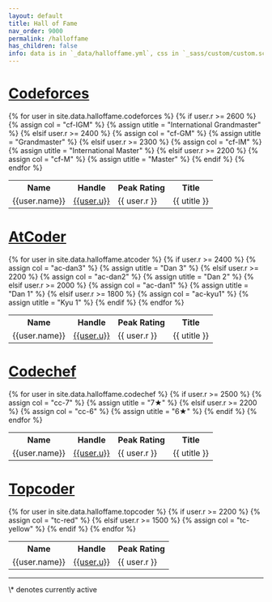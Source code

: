 ```yaml
---
layout: default
title: Hall of Fame
nav_order: 9000
permalink: /halloffame
has_children: false
info: data is in `_data/halloffame.yml`, css in `_sass/custom/custom.scss`
---
```


# [Codeforces](https://codeforces.com/)

<div class="HOF-table">
<table class="HOF">
<tr>
  <th>Name</th>
  <th>Handle</th>
  <th>Peak Rating</th>
  <th>Title</th>
</tr>
{% for user in site.data.halloffame.codeforces %}
{% if user.r >= 2600 %}
  {% assign col = "cf-IGM" %}
  {% assign utitle = "International Grandmaster" %}
{% elsif user.r >= 2400 %}
  {% assign col = "cf-GM" %}
  {% assign utitle = "Grandmaster" %}
{% elsif user.r >= 2300 %}
  {% assign col = "cf-IM" %}
  {% assign utitle = "International Master" %}
{% elsif user.r >= 2200 %}
  {% assign col = "cf-M" %}
  {% assign utitle = "Master" %}
{% endif %}
<tr>
  <td>{{user.name}}</td>
  <td><a href="https://codeforces.com/profile/{{ user.u }}" class="handle {{col}}">{{user.u}}</a></td>
  <td><div class="handle {{col}}">{{ user.r }}</div></td>
  <td><div class="handle {{col}}">{{ utitle }}</div></td>
</tr>
{% endfor %}
</table>
</div>

# [AtCoder](https://atcoder.jp/)

<div class="HOF-table">
<table class="HOF">
<tr>
  <th>Name</th>
  <th>Handle</th>
  <th>Peak Rating</th>
  <th>Title</th>
</tr>
{% for user in site.data.halloffame.atcoder %}
{% if user.r >= 2400 %}
  {% assign col = "ac-dan3" %}
  {% assign utitle = "Dan 3" %}
{% elsif user.r >= 2200 %}
  {% assign col = "ac-dan2" %}
  {% assign utitle = "Dan 2" %}
{% elsif user.r >= 2000 %}
  {% assign col = "ac-dan1" %}
  {% assign utitle = "Dan 1" %}
{% elsif user.r >= 1800 %}
  {% assign col = "ac-kyu1" %}
  {% assign utitle = "Kyu 1" %}
{% endif %}
<tr>
  <td>{{user.name}}</td>
  <td><a href="https://atcoder.jp/users/{{ user.u }}" class="handle {{col}}">{{user.u}}</a></td>
  <td><div class="handle {{col}}">{{ user.r }}</div></td>
  <td><div class="handle">{{ utitle }}</div></td>
</tr>
{% endfor %}
</table>
</div>

# [Codechef](https://www.codechef.com/)

<div class="HOF-table">
<table class="HOF">
<tr>
  <th>Name</th>
  <th>Handle</th>
  <th>Peak Rating</th>
  <th>Title</th>
</tr>
{% for user in site.data.halloffame.codechef %}
{% if user.r >= 2500 %}
  {% assign col = "cc-7" %}
  {% assign utitle = "7★" %}
{% elsif user.r >= 2200 %}
  {% assign col = "cc-6" %}
  {% assign utitle = "6★" %}
{% endif %}
<tr>
  <td>{{user.name}}</td>
  <td><a href="https://www.codechef.com/users/{{ user.u }}" class="handle {{col}}">{{user.u}}</a></td>
  <td><div class="handle {{col}}">{{ user.r }}</div></td>
  <td><div class="handle {{col}}">{{ utitle }}</div></td>
</tr>
{% endfor %}
</table>
</div>

# [Topcoder](https://community.topcoder.com/tc?module=AlgoRank)

<div class="HOF-table">
<table class="HOF">
<tr>
  <th>Name</th>
  <th>Handle</th>
  <th>Peak Rating</th>
</tr>
{% for user in site.data.halloffame.topcoder %}
{% if user.r >= 2200 %}
  {% assign col = "tc-red" %}
{% elsif user.r >= 1500 %}
  {% assign col = "tc-yellow" %}
{% endif %}
<tr>
  <td>{{user.name}}</td>
  <td><a href="https://www.topcoder.com/members/{{ user.u }}" class="handle {{col}}">{{user.u}}</a></td>
  <td><div class="handle {{col}}">{{ user.r }}</div></td>
</tr>
{% endfor %}
</table>
</div>

<hr/>
\* denotes currently active
